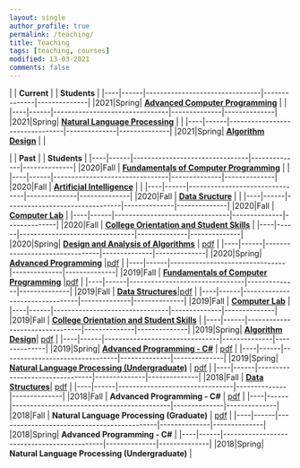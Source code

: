 ```yaml
---
layout: single
author_profile: true
permalink: /teaching/
title: Teaching
tags: [teaching, courses]
modified: 13-03-2021
comments: false
---
```


|           | **Current**                    |              | **Students** |
|----|------|--------------------------------|--------------|--------------|
|2021|Spring| **<a href="http://sauleh.github.io/ap99/">Advanced Computer Programming</a>** |  |
|----|------|--------------------------------|--------------|--------------|
|2021|Spring| **<a href="http://sauleh.github.io/nlp99/">Natural Language Processing</a>** | |
|----|------|--------------------------------|--------------|--------------|
|2021|Spring| **<a href="http://sauleh.github.io/ad99/">Algorithm Design</a>** | |


|           | **Past**                       |              | **Students** |
|----|------|--------------------------------|--------------|--------------|
|2020|Fall  | **<a href="http://sauleh.github.io/fc99/">Fundamentals of Computer Programming</a>** |  |
|----|------|--------------------------------|--------------|--------------|
|2020|Fall  | **<a href="http://sauleh.github.io/ai99/">Artificial Intelligence</a>** | |
|----|------|--------------------------------|--------------|--------------|
|2020|Fall  | **<a href="http://sauleh.github.io/ds99/">Data Sructure</a>** | |
|----|------|--------------------------------|--------------|--------------|
|2020|Fall  | **<a href="http://sauleh.github.io/fc99/">Computer Lab</a>** |
|----|------|--------------------------------|--------------|--------------|
|2020|Fall  | **<a href="http://sauleh.github.io/co98/">College Orientation and Student Skills</a>** |
|----|------|--------------------------------|--------------|--------------|
|2020|Spring| **<a href="http://sauleh.github.io/ad98/">Design and Analysis of Algorithms</a>** | [pdf](../static_files/students/ad98992.pdf) |
|----|------|--------------------------------|--------------|--------------|
|2020|Spring| **<a href="http://sauleh.github.io/ap98/">Advanced Programming</a>** |[pdf](../static_files/students/ap98992.pdf) |
|----|------|--------------------------------|--------------|--------------|
|2019|Fall  | **<a href="http://sauleh.github.io/fc98/">Fundamentals of Computer Programming</a>** |[pdf](../static_files/students/fc98991.pdf) |
|----|------|--------------------------------|--------------|--------------|
|2019|Fall  | **<a href="http://sauleh.github.io/ds98/">Data Structures</a>**|[pdf](../static_files/students/ds98991.pdf) |
|----|------|--------------------------------|--------------|--------------|
|2019|Fall  | **<a href="http://sauleh.github.io/fc98/">Computer Lab</a>** |
|----|------|--------------------------------|--------------|--------------|
|2019|Fall  | **<a href="http://sauleh.github.io/co98/">College Orientation and Student Skills</a>** |
|----|------|--------------------------------|--------------|--------------|
|2019|Spring| **<a href="http://sauleh.github.io/ad97/">Algorithm Design</a>**| [pdf](../static_files/students/ad97982.pdf) |
|----|------|--------------------------------|--------------|--------------|
|2019|Spring| **<a href="http://sauleh.github.io/ap97/">Advanced Programming - C#</a>** | [pdf](../static_files/students/ap97982.pdf) |
|----|------|--------------------------------|--------------|--------------|
|2019|Spring| **<a href="http://sauleh.github.io/nlp97/">Natural Language Processing (Undergraduate)</a>** | [pdf](../static_files/students/nlp97982.pdf) |
|----|------|--------------------------------|--------------|--------------|
|2018|Fall  | **<a href="http://sauleh.github.io/ds97/">Data Structures</a>**| [pdf](../static_files/students/ds97981.pdf) |
|----|------|--------------------------------|--------------|--------------|
|2018|Fall  | **Advanced Programming - C#**  | [pdf](../static_files/students/ap97981.pdf) |
|----|------|--------------------------------------------|--------------|--------------|
|2018|Fall  | **Natural Language Processing (Graduate)** | [pdf](../static_files/students/nlp97981.pdf) |
|----|------|--------------------------------------------|--------------|--------------|
|2018|Spring| **Advanced Programming - C#**              |
|----|------|--------------------------------------------|--------------|--------------|
|2018|Spring| **Natural Language Processing (Undergraduate)** |
